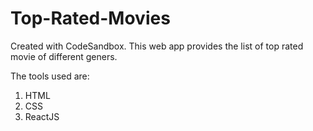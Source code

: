 # Top-Rated-Movies
Created with CodeSandbox. This web app provides the list of top rated movie of different geners.

The tools used are:
1. HTML
2. CSS
3. ReactJS
